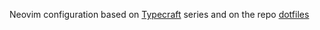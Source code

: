 Neovim configuration based on [Typecraft](https://www.youtube.com/watch?v=zHTeCSVAFNY&t=442s) series and on the repo [dotfiles](git@github.com:igorlfs/dotfiles.git)
